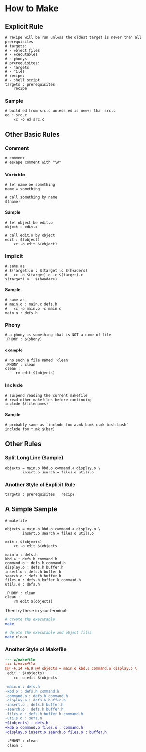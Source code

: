 # How to Make

## Explicit Rule

```make
# recipe will be run unless the oldest target is newer than all prerequisites
# targets:
# - object files
# - executables
# - phonys
# prerequisites:
# - targets
# - files
# recipe:
# - shell script
targets : prerequisites
	recipe
```

### Sample

```make
# build ed from src.c unless ed is newer than src.c
ed : src.c
	cc -o ed src.c
```


## Other Basic Rules

### Comment

```make
# comment
# escape comment with "\#"
```


### Variable

```make
# let name be something
name = something
```
```make
# call something by name
$(name)
```

#### Sample

```make
# let object be edit.o
object = edit.o

# call edit.o by object
edit : $(object)
	cc -o edit $(object)
```


### Implicit

```make
# same as
# $(target).o : $(target).c $(headers)
# 	cc -o $(target).o -c $(target).c
$(target).o : $(headers)
```

#### Sample

```make
# same as
# main.o : main.c defs.h
# 	cc -o main.o -c main.c
main.o : defs.h
```


### Phony

```make
# a phony is something that is NOT a name of file
.PHONY : $(phony)
```

#### example

```make
# no such a file named 'clean'
.PHONY : clean
clean :
	-rm edit $(objects)
```


### Include

```make
# suspend reading the current makefile
# read other makefiles before continuing
include $(filenames)
```

#### Sample

```make
# probably same as `include foo a.mk b.mk c.mk bish bash`
include foo *.mk $(bar)
```


## Other Rules

### Split Long Line (Sample)

```make
objects = main.o kbd.o command.o display.o \
		insert.o search.o files.o utils.o
```


### Another Style of Explicit Rule

```make
targets : prerequisites ; recipe
```


## A Simple Sample

```make
# makefile

objects = main.o kbd.o command.o display.o \
		insert.o search.o files.o utils.o

edit : $(objects)
	cc -o edit $(objects)

main.o : defs.h
kbd.o : defs.h command.h
command.o : defs.h command.h
display.o : defs.h buffer.h
insert.o : defs.h buffer.h
search.o : defs.h buffer.h
files.o : defs.h buffer.h command.h
utils.o : defs.h

.PHONY : clean
clean :
	rm edit $(objects)
```

Then try these in your terminal:

```sh
# create the executable
make
```

```sh
# delete the executable and object files
make clean
```

### Another Style of Makefile

```diff
--- a/makefile
+++ b/makefile
@@ -6,14 +6,9 @@ objects = main.o kbd.o command.o display.o \
 edit : $(objects)
 	cc -o edit $(objects)
 
-main.o : defs.h
-kbd.o : defs.h command.h
-command.o : defs.h command.h
-display.o : defs.h buffer.h
-insert.o : defs.h buffer.h
-search.o : defs.h buffer.h
-files.o : defs.h buffer.h command.h
-utils.o : defs.h
+$(objects) : defs.h
+kdb.o command.o files.o : command.h
+display.o insert.o search.o files.o : buffer.h
 
 .PHONY : clean
 clean :
```
